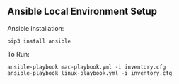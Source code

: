 ## Ansible Local Environment Setup

Ansible installation:

```shell
pip3 install ansible
```

To Run:

```shell
ansible-playbook mac-playbook.yml -i inventory.cfg
ansible-playbook linux-playbook.yml -i inventory.cfg
```

